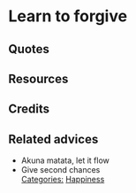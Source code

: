 # Learn to forgive


## Quotes

## Resources

## Credits

## Related advices

- Akuna matata, let it flow
- Give second chances
<br/>[Categories:](../Categories/index.md) [Happiness](../Categories/Happiness.md)